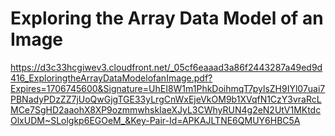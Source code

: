 # Exploring the Array Data Model of an Image

https://d3c33hcgiwev3.cloudfront.net/_05cf6eaaad3a86f2443287a49ed9d416_ExploringtheArrayDataModelofanImage.pdf?Expires=1706745600&Signature=UhEI8W1m1PhkDoihmqT7pylsZH9IYl07uai7PBNadyPDzZZ7jUoQwGjgTGE33yLrgCnWxEjeVkOM9b1XVqfN1CzY3vraRcLMCe7SgHD2aaohX8XP9ozmmwhskIaeXJyL3CWhyRUN4g2eN2UtV1MKtdcOlxUDM~SLolgkp6EGOeM_&Key-Pair-Id=APKAJLTNE6QMUY6HBC5A